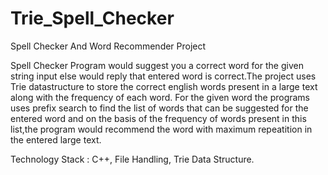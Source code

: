 # Trie_Spell_Checker
Spell Checker And Word Recommender Project

Spell Checker Program would suggest you a correct word for the given string input else would reply that entered word is correct.The project uses Trie datastructure to store the correct english words present in a large text along with the frequency of each word.
For the given word the programs uses prefix search to find the list of words that can be suggested for the entered word and on the basis of the frequency of words present in this list,the program would recommend the word with maximum repeatition in the entered large text. 

Technology Stack : C++, File Handling, Trie Data Structure.


